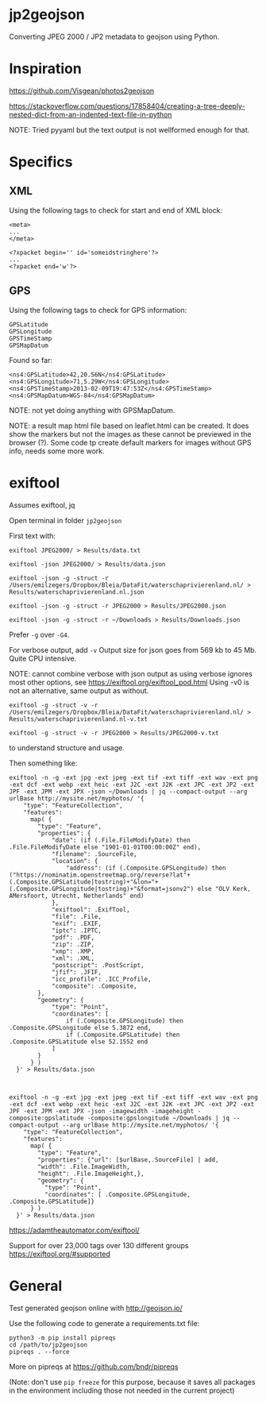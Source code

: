 # jp2geojson

Converting JPEG 2000 / JP2 metadata to geojson using Python.

# Inspiration

https://github.com/Visgean/photos2geojson

https://stackoverflow.com/questions/17858404/creating-a-tree-deeply-nested-dict-from-an-indented-text-file-in-python

NOTE: Tried pyyaml but the text output is not wellformed enough for that.

# Specifics

## XML

Using the following tags to check for start and end of XML block:

```
<meta>
...
</meta>

<?xpacket begin='﻿' id='someidstringhere'?>
...
<?xpacket end='w'?>
```

## GPS

Using the following tags to check for GPS information:

```
GPSLatitude
GPSLongitude
GPSTimeStamp
GPSMapDatum
```

Found so far:

```
<ns4:GPSLatitude>42,20.56N</ns4:GPSLatitude>
<ns4:GPSLongitude>71,5.29W</ns4:GPSLongitude>
<ns4:GPSTimeStamp>2013-02-09T19:47:53Z</ns4:GPSTimeStamp>
<ns4:GPSMapDatum>WGS-84</ns4:GPSMapDatum>
```

NOTE: not yet doing anything with GPSMapDatum.

NOTE: a result map html file based on leaflet.html can be created. It does show the markers but not the images as these cannot be previewed in the browser (?). Some code tp create default markers for images without GPS info, needs some more work.

# exiftool
Assumes exiftool, jq

Open terminal in folder `jp2geojson`

First text with:

`exiftool JPEG2000/ > Results/data.txt`

`exiftool -json JPEG2000/ > Results/data.json`

`exiftool -json -g -struct -r /Users/emilzegers/Dropbox/Bleia/DataFit/waterschaprivierenland.nl/ > Results/waterschaprivierenland.nl.json`

`exiftool -json -g -struct -r JPEG2000 > Results/JPEG2000.json`

`exiftool -json -g -struct -r ~/Downloads > Results/Downloads.json`

Prefer `-g` over `-G4`.

For verbose output, add `-v` Output size for json goes from 569 kb to 45 Mb. Quite CPU intensive.

NOTE: cannot combine verbose with json output as using verbose ignores most other options, see https://exiftool.org/exiftool_pod.html Using -v0 is not an alternative, same output as without.

`exiftool -g -struct -v -r /Users/emilzegers/Dropbox/Bleia/DataFit/waterschaprivierenland.nl/ > Results/waterschaprivierenland.nl-v.txt`

`exiftool -g -struct -v -r JPEG2000 > Results/JPEG2000-v.txt`

to understand structure and usage.

Then something like:

```
exiftool -n -g -ext jpg -ext jpeg -ext tif -ext tiff -ext wav -ext png -ext dcf -ext webp -ext heic -ext J2C -ext J2K -ext JPC -ext JP2 -ext JPF -ext JPM -ext JPX -json ~/Downloads | jq --compact-output --arg urlBase http://mysite.net/myphotos/ '{
    "type": "FeatureCollection",
    "features": 
      map( {
        "type": "Feature", 
        "properties": {
            "date": (if (.File.FileModifyDate) then .File.FileModifyDate else "1901-01-01T00:00:00Z" end),
            "filename": .SourceFile,
            "location": {
                "address": (if (.Composite.GPSLongitude) then ("https://nominatim.openstreetmap.org/reverse?lat"+(.Composite.GPSLatitude|tostring)+"&lon="+(.Composite.GPSLongitude|tostring)+"&format=jsonv2") else "OLV Kerk, AMersfoort, Utrecht, Netherlands" end)
            },
            "exiftool": .ExifTool,
            "file": .File,
            "exif": .EXIF,
            "iptc": .IPTC,
            "pdf": .PDF,
            "zip": .ZIP,
            "xmp": .XMP,
            "xml": .XML,
            "postscript": .PostScript,
            "jfif": .JFIF,
            "icc_profile": .ICC_Profile,
            "composite": .Composite,
        },
        "geometry": {
            "type": "Point",
            "coordinates": [
                if (.Composite.GPSLongitude) then .Composite.GPSLongitude else 5.3872 end,
                if (.Composite.GPSLatitude) then .Composite.GPSLatitude else 52.1552 end
            ]
        }
      } )
  }' > Results/data.json



exiftool -n -g -ext jpg -ext jpeg -ext tif -ext tiff -ext wav -ext png -ext dcf -ext webp -ext heic -ext J2C -ext J2K -ext JPC -ext JP2 -ext JPF -ext JPM -ext JPX -json -imagewidth -imageheight -composite:gpslatitude -composite:gpslongitude ~/Downloads | jq --compact-output --arg urlBase http://mysite.net/myphotos/ '{
    "type": "FeatureCollection",
    "features": 
      map( {
        "type": "Feature", 
        "properties": {"url": [$urlBase,.SourceFile] | add,
        "width": .File.ImageWidth,
        "height": .File.ImageHeight,},
        "geometry": {
          "type": "Point",
          "coordinates": [ .Composite.GPSLongitude, .Composite.GPSLatitude]}
      } )
  }' > Results/data.json
```

https://adamtheautomator.com/exiftool/

Support for over 23,000 tags over 130 different groups https://exiftool.org/#supported

# General

Test generated geojson online with http://geojson.io/

Use the following code to generate a requirements.txt file:

```
python3 -m pip install pipreqs
cd /path/to/jp2geojson
pipreqs . --force
```

More on pipreqs at https://github.com/bndr/pipreqs

(Note: don't use `pip freeze` for this purpose, because it saves all packages in the environment including those not needed in the current project)

